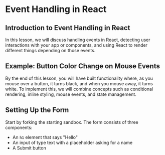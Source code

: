 # Event Handling in React

## Introduction to Event Handling in React

In this lesson, we will discuss handling events in React, detecting user interactions with your app or components, and using React to render different things depending on those events.

## Example: Button Color Change on Mouse Events

By the end of this lesson, you will have built functionality where, as you mouse over a button, it turns black, and when you mouse away, it turns white. To implement this, we will combine concepts such as conditional rendering, inline styling, mouse events, and state management.

## Setting Up the Form

Start by forking the starting sandbox. The form consists of three components:

- An `h1` element that says "Hello"
- An input of type text with a placeholder asking for a name
- A Submit button
